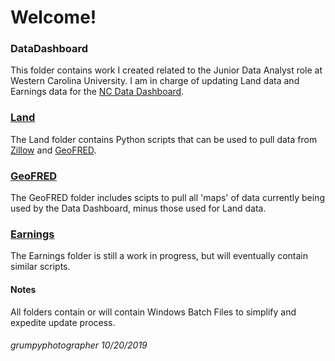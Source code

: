 # Welcome!

### DataDashboard
This folder contains work I created related to the Junior Data Analyst role at Western Carolina University.  I am in charge of updating Land data and Earnings data for the [NC Data Dashboard](https://www.wcu.edu/engage/regional-development/data-dashboard.aspx).  

### [Land](https://github.com/grumpyphotographer/NCDataDashboard/tree/master/DataDashboard/Land)
The Land folder contains Python scripts that can be used to pull data from [Zillow](https://www.zillow.com/research/data/) and [GeoFRED](https://geofred.stlouisfed.org/map/).

### [GeoFRED](https://github.com/grumpyphotographer/NCDataDashboard/tree/master/DataDashboard/GeoFRED)
The GeoFRED folder includes scipts to pull all 'maps' of data currently being used by the Data Dashboard, minus those used for Land data.

### [Earnings](https://github.com/grumpyphotographer/NCDataDashboard/tree/master/DataDashboard/Earnings)
The Earnings folder is still a work in progress, but will eventually contain similar scripts.

#### Notes
All folders contain or will contain Windows Batch Files to simplify and expedite update process.

###### grumpyphotographer 10/20/2019
